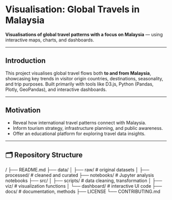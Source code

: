 # Visualisation: Global Travels in Malaysia

**Visualisations of global travel patterns with a focus on Malaysia** — using interactive maps, charts, and dashboards.

---

## Introduction

This project visualises global travel flows both **to and from Malaysia**, showcasing key trends in visitor origin countries, destinations, seasonality, and trip purposes. Built primarily with tools like D3.js, Python (Pandas, Plotly, GeoPandas), and interactive dashboards.

---

## Motivation

- Reveal how international travel patterns connect with Malaysia.
- Inform tourism strategy, infrastructure planning, and public awareness.
- Offer an educational platform for exploring travel data insights.

---

## 🗂️ Repository Structure
/
├── README.md
├── data/
│ ├── raw/ # original datasets
│ ├── processed/ # cleaned and curated
├── notebooks/ # Jupyter analysis notebooks
├── src/
│ ├── scripts/ # data cleaning, transformation
│ ├── viz/ # visualization functions
│ └── dashboard/ # interactive UI code
├── docs/ # documentation, methods
├── LICENSE
└── CONTRIBUTING.md

